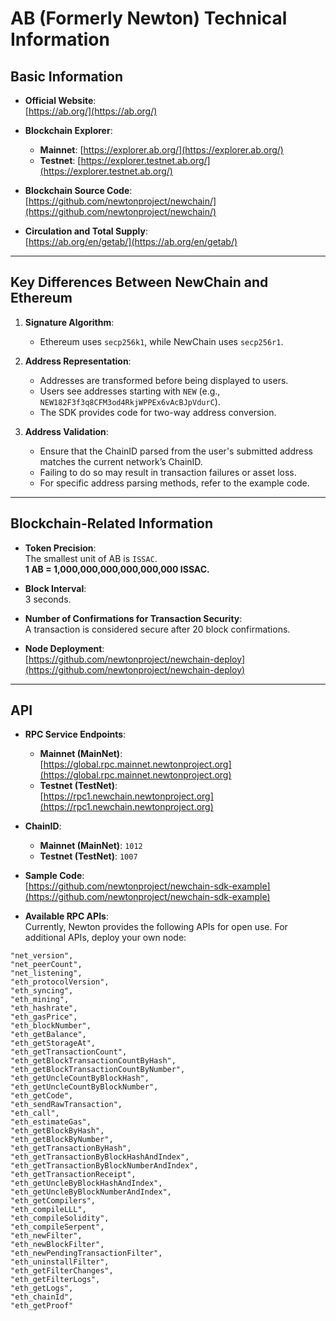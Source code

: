 # AB (Formerly Newton) Technical Information

## Basic Information

- **Official Website**:  
  [https://ab.org/](https://ab.org/)

- **Blockchain Explorer**:  
  - **Mainnet**: [https://explorer.ab.org/](https://explorer.ab.org/)  
  - **Testnet**: [https://explorer.testnet.ab.org/](https://explorer.testnet.ab.org/)

- **Blockchain Source Code**:  
  [https://github.com/newtonproject/newchain/](https://github.com/newtonproject/newchain/)

- **Circulation and Total Supply**:  
  [https://ab.org/en/getab/](https://ab.org/en/getab/)

---

## Key Differences Between NewChain and Ethereum

1. **Signature Algorithm**:  
   - Ethereum uses `secp256k1`, while NewChain uses `secp256r1`.

2. **Address Representation**:  
   - Addresses are transformed before being displayed to users.  
   - Users see addresses starting with `NEW` (e.g., `NEW182F3f3q8CFM3od4RkjWPPEx6vAcBJpVdurC`).  
   - The SDK provides code for two-way address conversion.

3. **Address Validation**:  
   - Ensure that the ChainID parsed from the user's submitted address matches the current network’s ChainID.  
   - Failing to do so may result in transaction failures or asset loss.  
   - For specific address parsing methods, refer to the example code.

---

## Blockchain-Related Information

- **Token Precision**:  
  The smallest unit of AB is `ISSAC`.  
  **1 AB = 1,000,000,000,000,000,000 ISSAC.**

- **Block Interval**:  
  3 seconds.

- **Number of Confirmations for Transaction Security**:  
  A transaction is considered secure after 20 block confirmations.

- **Node Deployment**:  
  [https://github.com/newtonproject/newchain-deploy](https://github.com/newtonproject/newchain-deploy)

---

## API

- **RPC Service Endpoints**:
  - **Mainnet (MainNet)**:  
    [https://global.rpc.mainnet.newtonproject.org](https://global.rpc.mainnet.newtonproject.org)
  - **Testnet (TestNet)**:  
    [https://rpc1.newchain.newtonproject.org](https://rpc1.newchain.newtonproject.org)

- **ChainID**:
  - **Mainnet (MainNet)**: `1012`
  - **Testnet (TestNet)**: `1007`

- **Sample Code**:  
  [https://github.com/newtonproject/newchain-sdk-example](https://github.com/newtonproject/newchain-sdk-example)

- **Available RPC APIs**:  
  Currently, Newton provides the following APIs for open use. For additional APIs, deploy your own node:

```plaintext
"net_version",
"net_peerCount",
"net_listening",
"eth_protocolVersion",
"eth_syncing",
"eth_mining",
"eth_hashrate",
"eth_gasPrice",
"eth_blockNumber",
"eth_getBalance",
"eth_getStorageAt",
"eth_getTransactionCount",
"eth_getBlockTransactionCountByHash",
"eth_getBlockTransactionCountByNumber",
"eth_getUncleCountByBlockHash",
"eth_getUncleCountByBlockNumber",
"eth_getCode",
"eth_sendRawTransaction",
"eth_call",
"eth_estimateGas",
"eth_getBlockByHash",
"eth_getBlockByNumber",
"eth_getTransactionByHash",
"eth_getTransactionByBlockHashAndIndex",
"eth_getTransactionByBlockNumberAndIndex",
"eth_getTransactionReceipt",
"eth_getUncleByBlockHashAndIndex",
"eth_getUncleByBlockNumberAndIndex",
"eth_getCompilers",
"eth_compileLLL",
"eth_compileSolidity",
"eth_compileSerpent",
"eth_newFilter",
"eth_newBlockFilter",
"eth_newPendingTransactionFilter",
"eth_uninstallFilter",
"eth_getFilterChanges",
"eth_getFilterLogs",
"eth_getLogs",
"eth_chainId",
"eth_getProof"
